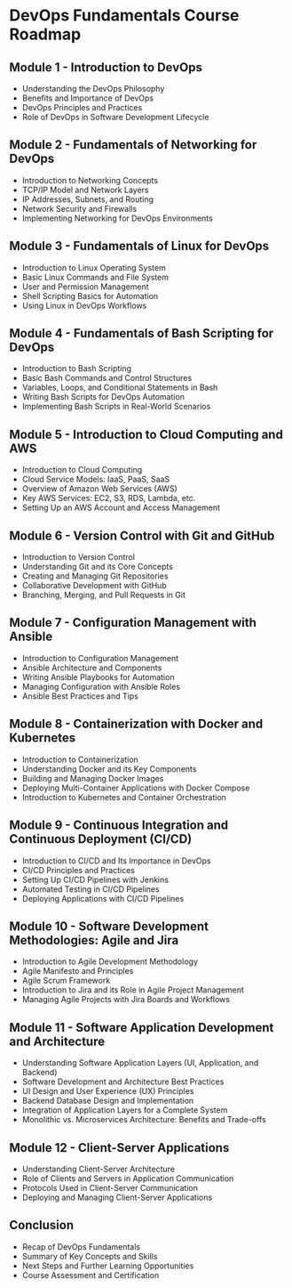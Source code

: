 # DevOps Fundamentals Course Roadmap

## Module 1 - Introduction to DevOps
- Understanding the DevOps Philosophy
- Benefits and Importance of DevOps
- DevOps Principles and Practices
- Role of DevOps in Software Development Lifecycle

## Module 2 - Fundamentals of Networking for DevOps
- Introduction to Networking Concepts
- TCP/IP Model and Network Layers
- IP Addresses, Subnets, and Routing
- Network Security and Firewalls
- Implementing Networking for DevOps Environments

## Module 3 - Fundamentals of Linux for DevOps
- Introduction to Linux Operating System
- Basic Linux Commands and File System
- User and Permission Management
- Shell Scripting Basics for Automation
- Using Linux in DevOps Workflows

## Module 4 - Fundamentals of Bash Scripting for DevOps
- Introduction to Bash Scripting
- Basic Bash Commands and Control Structures
- Variables, Loops, and Conditional Statements in Bash
- Writing Bash Scripts for DevOps Automation
- Implementing Bash Scripts in Real-World Scenarios

## Module 5 - Introduction to Cloud Computing and AWS
- Introduction to Cloud Computing
- Cloud Service Models: IaaS, PaaS, SaaS
- Overview of Amazon Web Services (AWS)
- Key AWS Services: EC2, S3, RDS, Lambda, etc.
- Setting Up an AWS Account and Access Management

## Module 6 - Version Control with Git and GitHub
- Introduction to Version Control
- Understanding Git and its Core Concepts
- Creating and Managing Git Repositories
- Collaborative Development with GitHub
- Branching, Merging, and Pull Requests in Git

## Module 7 - Configuration Management with Ansible
- Introduction to Configuration Management
- Ansible Architecture and Components
- Writing Ansible Playbooks for Automation
- Managing Configuration with Ansible Roles
- Ansible Best Practices and Tips

## Module 8 - Containerization with Docker and Kubernetes
- Introduction to Containerization
- Understanding Docker and its Key Components
- Building and Managing Docker Images
- Deploying Multi-Container Applications with Docker Compose
- Introduction to Kubernetes and Container Orchestration

## Module 9 - Continuous Integration and Continuous Deployment (CI/CD)
- Introduction to CI/CD and Its Importance in DevOps
- CI/CD Principles and Practices
- Setting Up CI/CD Pipelines with Jenkins
- Automated Testing in CI/CD Pipelines
- Deploying Applications with CI/CD Pipelines

## Module 10 - Software Development Methodologies: Agile and Jira
- Introduction to Agile Development Methodology
- Agile Manifesto and Principles
- Agile Scrum Framework
- Introduction to Jira and its Role in Agile Project Management
- Managing Agile Projects with Jira Boards and Workflows

## Module 11 - Software Application Development and Architecture
- Understanding Software Application Layers (UI, Application, and Backend)
- Software Development and Architecture Best Practices
- UI Design and User Experience (UX) Principles
- Backend Database Design and Implementation
- Integration of Application Layers for a Complete System
- Monolithic vs. Microservices Architecture: Benefits and Trade-offs

## Module 12 - Client-Server Applications
- Understanding Client-Server Architecture
- Role of Clients and Servers in Application Communication
- Protocols Used in Client-Server Communication
- Deploying and Managing Client-Server Applications

## Conclusion
- Recap of DevOps Fundamentals
- Summary of Key Concepts and Skills
- Next Steps and Further Learning Opportunities
- Course Assessment and Certification

